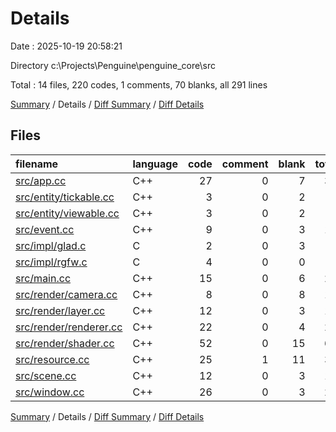 # Details

Date : 2025-10-19 20:58:21

Directory c:\\Projects\\Penguine\\penguine_core\\src

Total : 14 files,  220 codes, 1 comments, 70 blanks, all 291 lines

[Summary](results.md) / Details / [Diff Summary](diff.md) / [Diff Details](diff-details.md)

## Files
| filename | language | code | comment | blank | total |
| :--- | :--- | ---: | ---: | ---: | ---: |
| [src/app.cc](/src/app.cc) | C++ | 27 | 0 | 7 | 34 |
| [src/entity/tickable.cc](/src/entity/tickable.cc) | C++ | 3 | 0 | 2 | 5 |
| [src/entity/viewable.cc](/src/entity/viewable.cc) | C++ | 3 | 0 | 2 | 5 |
| [src/event.cc](/src/event.cc) | C++ | 9 | 0 | 3 | 12 |
| [src/impl/glad.c](/src/impl/glad.c) | C | 2 | 0 | 3 | 5 |
| [src/impl/rgfw.c](/src/impl/rgfw.c) | C | 4 | 0 | 0 | 4 |
| [src/main.cc](/src/main.cc) | C++ | 15 | 0 | 6 | 21 |
| [src/render/camera.cc](/src/render/camera.cc) | C++ | 8 | 0 | 8 | 16 |
| [src/render/layer.cc](/src/render/layer.cc) | C++ | 12 | 0 | 3 | 15 |
| [src/render/renderer.cc](/src/render/renderer.cc) | C++ | 22 | 0 | 4 | 26 |
| [src/render/shader.cc](/src/render/shader.cc) | C++ | 52 | 0 | 15 | 67 |
| [src/resource.cc](/src/resource.cc) | C++ | 25 | 1 | 11 | 37 |
| [src/scene.cc](/src/scene.cc) | C++ | 12 | 0 | 3 | 15 |
| [src/window.cc](/src/window.cc) | C++ | 26 | 0 | 3 | 29 |

[Summary](results.md) / Details / [Diff Summary](diff.md) / [Diff Details](diff-details.md)